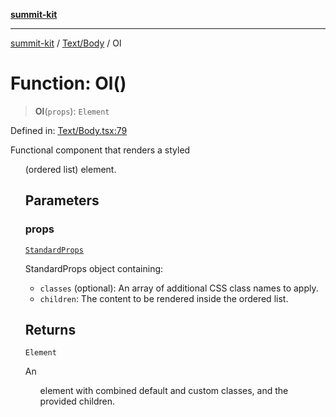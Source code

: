 [**summit-kit**](../../../README.md)

***

[summit-kit](../../../modules.md) / [Text/Body](../README.md) / Ol

# Function: Ol()

> **Ol**(`props`): `Element`

Defined in: [Text/Body.tsx:79](https://github.com/andrewgremlich/summit-kit/blob/ac4db5932601c6d49fd51bdc996d6ecf52b89f8d/src/react/Text/Body.tsx#L79)

Functional component that renders a styled <ol> (ordered list) element.

## Parameters

### props

[`StandardProps`](../../../Types/general/type-aliases/StandardProps.md)

StandardProps object containing:
  - `classes` (optional): An array of additional CSS class names to apply.
  - `children`: The content to be rendered inside the ordered list.

## Returns

`Element`

An <ol> element with combined default and custom classes, and the provided children.
